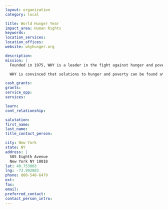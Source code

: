 ```yaml
---
layout: organization
category: local

title: World Hunger Year
impact_area: Human Rights
keywords: 
location_services: 
location_offices: 
website: whyhunger.org

description: 
mission: |
  Founded in 1975, WHY is a leader in the fight against hunger and poverty in the United States and around the world.

  WHY is convinced that solutions to hunger and poverty can be found at the grassroots level. WHY advances long-term solutions to hunger and poverty by supporting community-based organizations that empower individuals and build self-reliance, i.e., offering job training, education and after school programs; increasing access to housing and healthcare; providing microcredit and entrepreneurial opportunities; teaching people to grow their own food; and assisting small farmers. WHY connects these organizations to funders, media and legislators

cash_grants: 
grants: 
service_opp: 
services: 

learn: 
cont_relationship: 

salutation: 
first_name: 
last_name: 
title_contact_person: 

city: New York
state: NY
address: |
  505 Eighth Avenue  
  New York NY 10018
lat: 40.753003
lng: -73.992883
phone: 800-548-6479
ext: 
fax: 
email: 
preferred_contact: 
contact_person_intro: 
---
```

